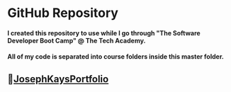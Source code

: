 # GitHub Repository
#### I created this repository to use while I go through "The Software Developer Boot Camp" @ The Tech Academy.
#### All of my code is separated into course folders inside this master folder.
## 📁[JosephKaysPortfolio](JosephKaysPortfolio)
